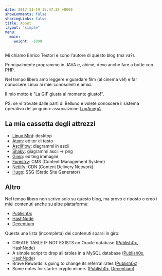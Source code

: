 ```yaml
---
date: 2017-11-19 15:47:32 +0000
showComments: false
sharingLinks: false
title: About
layout: "simple"
menu:
  main:
    weight: -1000
---
```

Mi chiamo Enrico Testori e sono l'autore di questo blog (ma va?).

Principalmente programmo in JAVA e, ahimè, devo anche fare a botte con PHP.

Nel tempo libero amo leggere e guardare film (al cinema vè!) e far conoscere Linux ai miei conoscenti e amici.

Il mio motto è "La GIF giusta al momento giusto!".

PS: se vi trovate dalle parti di Belluno e volete conoscere il sistema operativo del pinguino: associazione [LugAnegA](https://www.luganega.org)

## La mia cassetta degli attrezzi

* [Linux Mint](https://www.linuxmint.com/): desktop
* [Atom](https://atom.io "Atom"): editor di testo
* [Asciiflow](http://asciiflow.com/): diagrammi in ascii
* [Shaky](http://shaky.github.bushong.net/): giagrammi ascii -> png
* [Gimp](http://www.gimp.org/): editing immagini
* [Forestry](https://forestry.io "Forestry"): CMS (Content Management System)
* [Netlify](https://www.netlify.com "Netlify"): CDN (Content Delivery Network)
* [Hugo](https://gohugo.io "Hugo"): SSG (Static Site Generator)


## Altro

Nel tempo libero non scrivo solo su questo blog, ma provo e riposto o creo i miei contenuti anche su altre piattaforme:

* [Publish0x](https://www.publish0x.com/?a=4QbY5LWbzq?a=4QbY5LWbzq&tid=blog "Publish0x")
* [HashNode](https://hypertesto.hashnode.dev/ "HashNode")
* [Decentium](https://decentium.org/4a3bjk4pru31/ "Decentium")

Questa una lista (incompleta) dei contenuti sparsi in giro:

* CREATE TABLE IF NOT EXISTS on Oracle database ([Publish0x](https://www.publish0x.com/a-bit-of-everything/create-table-if-not-exists-oracle-database-xppopn?a=4QbY5LWbzq&tid=blog), [HashNode](https://hypertesto.hashnode.dev/create-table-if-not-exists-on-oracle-database-cjvy9seg0002929s1ndyv28up))
* A simple script to drop all tables in a MySQL database ([Publish0x](https://www.publish0x.com/a-bit-of-everything/simple-script-drop-all-tables-mysql-database-xoonyx?a=4QbY5LWbzq&tid=blog), [HashNode](https://hypertesto.hashnode.dev/a-simple-script-to-drop-all-tables-in-a-mysql-database-cjxxpiby4000zuhs1217e0cpi))
* Brave Rewards is going to change its referral rates ([Publish0x](https://www.publish0x.com/a-bit-of-everything/brave-rewards-going-change-its-referral-rates-xdddmx?a=4QbY5LWbzq&tid=blog))
* Some notes for starter crypto miners ([Publish0x](https://www.publish0x.com/the-bat-cave/some-notes-starter-crypto-miners-xzggxg?a=4QbY5LWbzq&tid=blog), [Decentium](https://decentium.org/4a3bjk4pru31/some-notes-f4))
